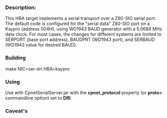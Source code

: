 ### Description:

This HBA target implements a serial transport over a Z80-SIO
serial port.
The default code is configured for the "serial data" Z80-SIO port on
a Kaypro (address 004H), using WD1943 BAUD generator
with a 5.0688 MHz data clock.
For most cases, the changes for different systems are
limited to SERPORT (base port address),
BAUDPRT (WD1943 port),
and SERBAUD (WD1943 value for desired BAUD).

### Building

make NIC=ser-dri HBA=kaypro

### Using

Use with CpnetSerialServer.jar with the **cpnet_protocol** property
(or **proto=** commandline option) set to **DRI**.

### Caveat's



